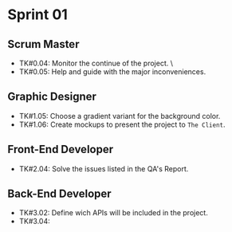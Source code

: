 # Sprint 01

## Scrum Master

- TK#0.04: Monitor the continue of the project. \
- TK#0.05: Help and guide with the major inconveniences.

## Graphic Designer

- TK#1.05: Choose a gradient variant for the background color.
- TK#1.06: Create mockups to present the project to `The Client`.

## Front-End Developer

- TK#2.04: Solve the issues listed in the QA's Report.

## Back-End Developer

- TK#3.02: Define wich APIs will be included in the project.
- TK#3.04: 

